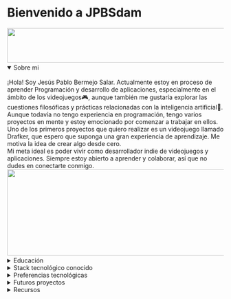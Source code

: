 # Bienvenido a JPBSdam
<img src="https://i.giphy.com/media/v1.Y2lkPTc5MGI3NjExNGg5dGNzejM5aDVoZGU3dXJxajIxZXJuZzI1YmNhbzZheHkybHFtcCZlcD12MV9pbnRlcm5hbF9naWZfYnlfaWQmY3Q9Zw/Hh9sPYeSWhAUx6NDBM/giphy.gif" width="1500" height="80" />

<details open>
    <br>
    <summary>Sobre mi</summary>
    ¡Hola! Soy Jesús Pablo Bermejo Salar. Actualmente estoy en proceso de aprender Programación y desarrollo de aplicaciones, especialmente en el ámbito de los videojuegos🎮, aunque también me gustaría explorar las cuestiones filosóficas y prácticas relacionadas con la inteligencia artificial🤖. Aunque todavía no tengo experiencia en programación, tengo varios proyectos en mente y estoy emocionado por comenzar a trabajar en ellos.<br>
    Uno de los primeros proyectos que quiero realizar es un videojuego llamado Drafker, que espero que suponga una gran experiencia de aprendizaje. Me motiva la idea de crear algo desde cero.<br>
    Mi meta ideal es poder vivir como desarrollador indie de videojuegos y aplicaciones. Siempre estoy abierto a aprender y colaborar, así que no dudes en conectarte conmigo.

<img src="https://github.com/user-attachments/assets/6d10f2bb-8eb2-4da0-9019-c281b81a9756" width="1500" height="200" />
</details>

<details>
    <br>
    <summary>Educación</summary>

- Licenciado en Filosofia, [Universidad de Murcia](https://www.um.es/).
- Master de educación, [Universidad de Murcia](https://www.um.es/).
- [Ciclo formativo de grado superior desarrollo de aplicaciones multiplataforma](https://www.boe.es/diario_boe/txt.php?id=BOE-A-2023-13221) (en curso), [CIFPD La Conservera](https://sites.google.com/view/fplaconservera).<br>
    - Sistemas informáticos. 0483.
    - Bases de datos. 0484.
    - Programación. 0485.
    - Lenguajes de marcas y sistemas de gestión de información. 0373.
    - Entornos de desarrollo. 0487.
  <br> [Asignaturas transversales.](https://www.boe.es/buscar/doc.php?id=BOE-A-2023-16889)
    - Digitalización aplicada al sistema productivo. 1665.
    - Itinerario personal para la empleabilidad I. 1709.
    - Inglés Profesional. 0179.
</details>

<details>
    <br>
    <summary>Stack tecnológico conocido</summary>

| Lenguajes de programación | Lenguajes de Marcas | Bases de datos | Entornos de desarrollo | Game Engines | Otros |
|---------------------------|---------------------|----------------|------------------------|--------------|-------|
| <img src="https://raw.githubusercontent.com/tandpfun/skill-icons/65dea6c4eaca7da319e552c09f4cf5a9a8dab2c8/icons/Python-Light.svg" width="40" height="40" /> <br> Python | <img src="https://raw.githubusercontent.com/tandpfun/skill-icons/65dea6c4eaca7da319e552c09f4cf5a9a8dab2c8/icons/Markdown-Light.svg" width="40" height="40" /> <br> Markdown | <img src="https://raw.githubusercontent.com/tandpfun/skill-icons/65dea6c4eaca7da319e552c09f4cf5a9a8dab2c8/icons/MySQL-Light.svg" width="40" height="40" /> <br> MySQL | <img src="https://raw.githubusercontent.com/tandpfun/skill-icons/65dea6c4eaca7da319e552c09f4cf5a9a8dab2c8/icons/VSCode-Light.svg" width="40" height="40" /> <br> VScode | <img src="https://raw.githubusercontent.com/tandpfun/skill-icons/65dea6c4eaca7da319e552c09f4cf5a9a8dab2c8/icons/Godot-Dark.svg" width="40" height="40" /> <br> Godot | <img src="https://raw.githubusercontent.com/tandpfun/skill-icons/65dea6c4eaca7da319e552c09f4cf5a9a8dab2c8/icons/Git.svg" width="40" height="40" /> <br> Git |
| <img src="https://raw.githubusercontent.com/tandpfun/skill-icons/65dea6c4eaca7da319e552c09f4cf5a9a8dab2c8/icons/Java-Light.svg" width="40" height="40" /> <br> Java | <img src="https://raw.githubusercontent.com/tandpfun/skill-icons/65dea6c4eaca7da319e552c09f4cf5a9a8dab2c8/icons/HTML.svg" width="40" height="40" /> <br> HTML | <img src="https://raw.githubusercontent.com/tandpfun/skill-icons/65dea6c4eaca7da319e552c09f4cf5a9a8dab2c8/icons/MongoDB.svg" width="40" height="40" /> <br> MongoDB | <img src="https://banner2.cleanpng.com/20180416/dye/avfpmprre.webp" width="40" height="40" /> <br> Intellij IDEA | <img src="https://raw.githubusercontent.com/tandpfun/skill-icons/65dea6c4eaca7da319e552c09f4cf5a9a8dab2c8/icons/UnrealEngine.svg" width="40" height="40" /> <br> Unreal Engine | <img src="https://raw.githubusercontent.com/tandpfun/skill-icons/65dea6c4eaca7da319e552c09f4cf5a9a8dab2c8/icons/Github-Light.svg" width="40" height="40" /> <br> Github |
| <img src="https://raw.githubusercontent.com/tandpfun/skill-icons/65dea6c4eaca7da319e552c09f4cf5a9a8dab2c8/icons/JavaScript.svg" width="40" height="40" /> <br> Javascript | <img src="https://raw.githubusercontent.com/tandpfun/skill-icons/65dea6c4eaca7da319e552c09f4cf5a9a8dab2c8/icons/CSS.svg" width="40" height="40" /> <br> CSS | <img src="https://raw.githubusercontent.com/tandpfun/skill-icons/65dea6c4eaca7da319e552c09f4cf5a9a8dab2c8/icons/PostgreSQL-Light.svg" width="40" height="40" /> <br> postgreSQL | <img src="https://upload.wikimedia.org/wikipedia/commons/thumb/9/98/Apache_NetBeans_Logo.svg/666px-Apache_NetBeans_Logo.svg.png?20180920122700" width="40" height="40" /> <br> Netbeans | <img src="https://raw.githubusercontent.com/tandpfun/skill-icons/65dea6c4eaca7da319e552c09f4cf5a9a8dab2c8/icons/Unity-Light.svg" width="40" height="40" /> <br> Unity | <img src="https://raw.githubusercontent.com/tandpfun/skill-icons/65dea6c4eaca7da319e552c09f4cf5a9a8dab2c8/icons/Illustrator.svg" width="40" height="40" /> <br> Inteligencia Artificial |
</details>

<details>
<br>
    <summary>Preferencias tecnológicas</summary>
    Teniendo en cuenta que mi objetivo es convertirme en desarrollador indie de videojuegos, me centraré en desarrollar habilidades de full-stack, bases de datos y UI/UX para intentar otorgar una buena experiencia de usuario a los jugadores.<br>
<br>

>La imaginación es el combustible de la creación en los videojuegos. -Shigeru Miyamoto

</details>
<details>
<br>
    <summary>Futuros proyectos</summary>
    De momento este es mi roadmap de desarrollo de proyectos de videojuegos para ir trabajando mientras aprendo a programar con el ciclo formativo.
<br>
<ol>
  <li>Drafker (variante de poker para moviles)</li>
  <li>Roommates (juego de tareas semicooperativo)</li>
  <li>Adventures in dragon valley (RPG semicooperativo)</li>
</ol>
<img src="https://i.imgur.com/nVNqv7w.jpeg" width="300" height="200" />
</details>

<details>
<br>
    <summary>Recursos</summary>
        Enlaces y recursos utilizados para crear el perfil:
    <br><br>

- https://giphy.com/gifs/justin-purple-confetti-Hh9sPYeSWhAUx6NDBM agradecimientos a justin.
- https://sites.google.com/view/fplaconservera
- https://www.um.es/
- https://www.boe.es/diario_boe/txt.php?id=BOE-A-2023-13221
- https://www.boe.es/buscar/doc.php?id=BOE-A-2023-16889
- https://pixabay.com/es/photos/tecnolog%C3%ADa-computadora-c%C3%B3digo-1283624/ agradecimientos a pexels.
- https://emojipedia.org/es/robot
- https://www.cleanpng.com/png-intellij-idea-integrated-development-environment-c-1207590/
- https://github.com/tandpfun/skill-icons/blob/main/icons/MongoDB.svg
- https://commons.wikimedia.org/wiki/File:Apache_NetBeans_Logo.svg

<!-- Esta es una sección bibliográfica para la tarea y que no se incluiría en un perfil real -->
    
</details>
